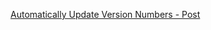 [Automatically Update Version Numbers - Post](https://gamedevtricks.com/post/automagically-updating-ue-app-version/)